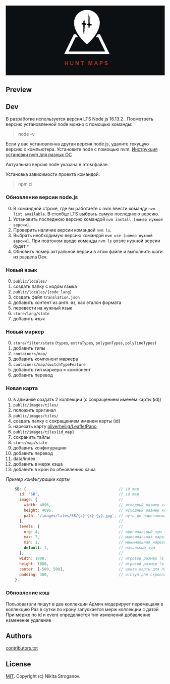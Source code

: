 ![LOGO](public/images/media/logo-dark-text-870x390.png)

## Preview

## Dev

В разработке используется версия LTS Node.js 16.13.2 . 
Посмотреть версию установленной node можно с помощью команды:

> node -v

Если у вас установленна другая версия node.js, удалите текущую версию с компьютера. Установите node c помощью nvm.
[Инструкция установки nvm для разных ОС ](https://github.com/nvm-sh/nvm#node-version-manager---)

Актуальная версия node указана в этом файле.

Установка зависимости проекта командой:

> npm ci


### Обновление версии node.js

0. В командной строке, где вы работаете с nvm ввести команду `nvm list available`. В столбце LTS выбрать самую последнюю версию.
1. Установить последнюю версию командой `nvm install [номер нужной версии]`.
2. Проверить наличие версии командой `nvm ls`.
3. Выбрать необходимую версию командой `nvm use [номер нужной версии]`. При повтоном вводе команды `nvm ls` возле нужной версии будет `*`
4. Обновить номер актуальной версии в этом файле и выполнить шаги из раздела Dev.

### Новый язык

0. `public/locales/`
1. создать папку с кодом языка
2. `public/locales/{code_lang}`
3. создать файл `translation.json`
4. добавить контент из англ. яз, как эталон формата
5. перевести на нужный язык
6. `store/lang/state`
7. добавить язык

### Новый маркер

0. `store/filter/state` (`types`, `extraTypes`, `polygonTypes`, `polylineTypes`)
1. добавить типы
2. `containers/map/`
3. добавить компонент маркера
4. `containers/map/switchTypeFeature`
5. добавить тип маркера = компонент
6. добавить перевод

### Новая карта

0. в админке создать 2 коллекции (с сокращением именем карты (id))
1. `public/images/tiles/`
2. положить оригинал
3. `public/images/tiles/`
4. создать папку с сокращением именем карты (id)
5. нарезать карту [oliverheilig/LeafletPano](https://github.com/oliverheilig/LeafletPano)
6. `public/images/tiles{id_map}`
7. сохранить тайлы
8. `store/map/state`
9. добавить конфигурацию
10. добавить перевод
11. data/index
12. добавить в мерж кэша
13. добавить в крон по обновлению кэша

_Пример конфигурации карты_

```js
    SB: {                                         // id map
      id: 'SB',                                   // id map
      image: {                                    //
        width: 4096,                              // исходный размер картинки
        height: 4096,                             // исходный размер картинки
        path: '/images/tiles/SB/{z}-{x}-{y}.jpg', // путь до нарезанных тайлов
      },                                          //
      levels: {                                   //
        org: 4,                                   // оригинальный зум (размер на зум в тайлах) взяьб из pano
        max: 7,                                   // максимальная нарезка, зум 7
        min: 1,                                   // минимальная нарезка, зум 1 (уменьшение исходника)
        default: 1,                               // начальный зум
      },                                          //
      width: 1000,                                // игровой размер (в метрах)
      height: 1000,                               // игровой размер (в метрах)
      center: [-500, 500],                        // цента карты для позиционирования
      padding: 300,                               // отступ для скролла
    },
```

### Обновление кэш

Пользователи пишут в дев коллекции
Админ модерирует перемещаяя в коллекцию
Раз в сутки по крону запускается мерж коллекции с датой
При мерже по id и event определяется тип изменений
добавление изменение удаление

## Authors

[contributors.txt](./public/contributors.txt)

## License

[MIT](https://github.com/Findoss/Hunt-map/blob/master/LICENSE). Copyright (c) Nikita Stroganov.
